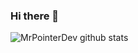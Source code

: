 ### Hi there 👋

![MrPointerDev github stats](https://github-readme-stats.vercel.app/api?username=MrPointerDev&show_icons=true&count_private=true)

<!--
**MrPointerDev/MrPointerDev** is a ✨ _special_ ✨ repository because its `README.md` (this file) appears on your GitHub profile.

Here are some ideas to get you started:

- 🔭 I’m currently working on ...
- 🌱 I’m currently learning ...
- 👯 I’m looking to collaborate on ...
- 🤔 I’m looking for help with ...
- 💬 Ask me about ...
- 📫 How to reach me: ...
- 😄 Pronouns: ...
- ⚡ Fun fact: ...
-->
